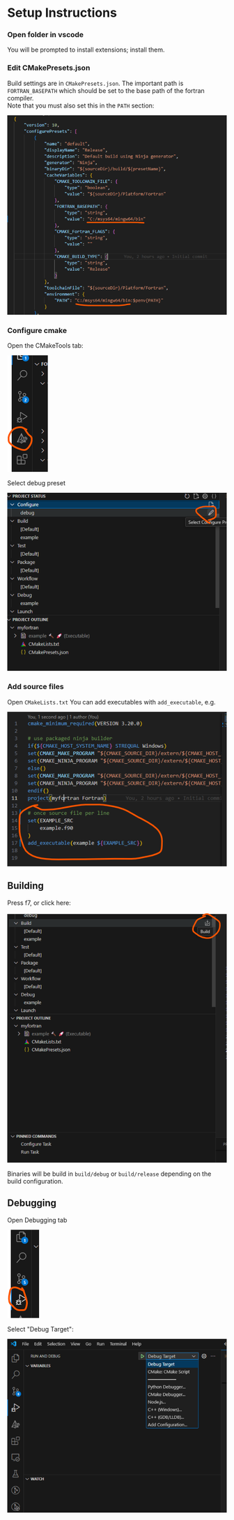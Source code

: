# Setup Instructions

### Open folder in vscode

You will be prompted to install extensions; install them.

### Edit CMakePresets.json

Build settings are in `CMakePresets.json`.  The important path is
`FORTRAN_BASEPATH` which should be set to the base path of the fortran compiler.  
Note that you must also set this in the `PATH` section:

![alt text](image-7.png)

### Configure cmake
Open the CMakeTools tab:

![alt text](image-1.png)

Select debug preset

![alt text](image-2.png)

### Add source files
Open `CMakeLists.txt`
You can add executables with `add_executable`, e.g.

![alt text](image-5.png)

## Building
Press f7, or click here:

![alt text](image-3.png)

Binaries will be build in `build/debug` or `build/release` depending 
on the build configuration.

## Debugging
Open Debugging tab

![alt text](image-4.png)

Select "Debug Target":

![alt text](image-6.png)

